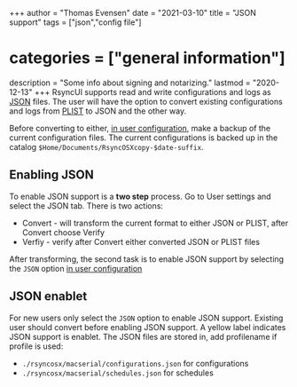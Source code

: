 +++
author = "Thomas Evensen"
date = "2021-03-10"
title =  "JSON support"
tags = ["json","config file"]
# categories = ["general information"]
description = "Some info about signing and notarizing."
lastmod = "2020-12-13"
+++
RsyncUI supports read and write configurations and logs as [JSON](https://en.wikipedia.org/wiki/JSON) files. The user will have the option to convert existing configurations and logs from [PLIST](https://en.wikipedia.org/wiki/Property_list) to JSON and the other way.

Before converting to either, [in user configuration](/post/jsonsettings/), make a backup of the current configuration files. The current configurations is backed up in the catalog `$Home/Documents/RsyncOSXcopy-$date-suffix`.

## Enabling JSON

To enable JSON support is a **two step** process. Go to User settings and select the JSON tab. There is two actions:

- Convert -  will transform the current format to either JSON or PLIST, after Convert choose Verify
- Verfiy - verify after Convert either converted JSON or PLIST files

After transforming, the second task is to enable JSON support by selecting the `JSON` option [in user configuration](/post/jsonsettings/)

## JSON enablet

For new users only select the `JSON` option to enable JSON support. Existing user should convert before enabling JSON support. A yellow label indicates JSON support is enablet. The JSON files are stored in, add profilename if profile is used:

- `./rsyncosx/macserial/configurations.json` for configurations
- `./rsyncosx/macserial/schedules.json` for schedules
